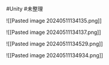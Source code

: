
#Unity #未整理 


![[Pasted image 20240511134135.png]]


![[Pasted image 20240511134137.png]]


![[Pasted image 20240511134529.png]]


![[Pasted image 20240511134934.png]]



